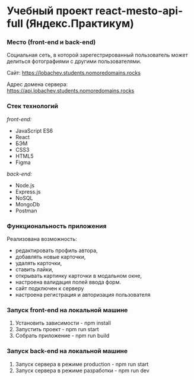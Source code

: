 # Учебный проект **react-mesto-api-full** (Яндекс.Практикум)

### Место (front-end и back-end)
Социальная сеть, в которой зарегестрированный пользователь может делиться фотографиями с другими пользователями.

Сайт: https://lobachev.students.nomoredomains.rocks

Адрес домена сервера: https://api.lobachev.students.nomoredomains.rocks
### Стек технологий
_front-end:_
- JavaScript ES6
- React
- БЭМ
- CSS3
- HTML5
- Figma

_back-end:_
- Node.js
- Express.js
- NoSQL
- MongoDb
- Postman

### Функциональность приложения
Реализована возможность:
- редактировать профиль автора,
- добавлять новые карточки,
- удалять карточки,
- ставить лайки,
- открывать картинку карточки в модальном окне,
- настроена валидация полей ввода форм.
- cайт подключен к серверу
- настроена регистрация и авторизация пользователя

### Запуск front-end на локальной машине
 1. Установить зависимости - npm install
 2. Запустить проект - npm run start
 3. Собрать приложение - npm run build

### Запуск back-end на локальной машине
 1. Запуск сервера в режиме production - npm run start
 2. Запуск сервера в режиме разработки - npm run dev
